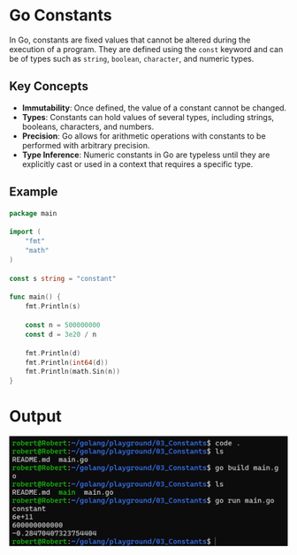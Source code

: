 # Go Constants

In Go, constants are fixed values that cannot be altered during the execution of a program. They are defined using the `const` keyword and can be of types such as `string`, `boolean`, `character`, and numeric types.

## Key Concepts

- **Immutability**: Once defined, the value of a constant cannot be changed.
- **Types**: Constants can hold values of several types, including strings, booleans, characters, and numbers.
- **Precision**: Go allows for arithmetic operations with constants to be performed with arbitrary precision.
- **Type Inference**: Numeric constants in Go are typeless until they are explicitly cast or used in a context that requires a specific type.

## Example

```go
package main

import (
    "fmt"
    "math"
)

const s string = "constant"

func main() {
    fmt.Println(s)

    const n = 500000000
    const d = 3e20 / n

    fmt.Println(d)
    fmt.Println(int64(d))
    fmt.Println(math.Sin(n))
}
```

# Output

![Screenshot of Go Constants Output](./Screenshot%202024-09-09%20203553.png)
